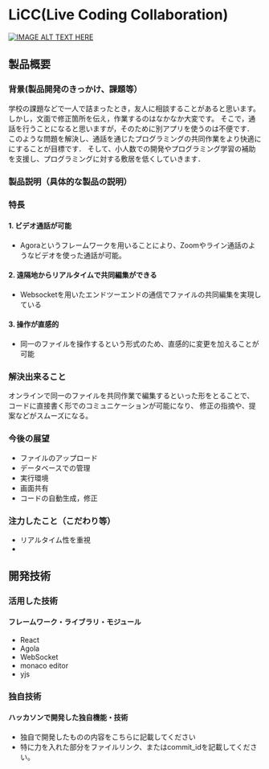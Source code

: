 # LiCC(Live Coding Collaboration)

[![IMAGE ALT TEXT HERE](https://jphacks.com/wp-content/uploads/2024/07/JPHACKS2024_ogp.jpg)](https://www.youtube.com/watch?v=DZXUkEj-CSI)

## 製品概要
### 背景(製品開発のきっかけ、課題等）

学校の課題などで一人で詰まったとき，友人に相談することがあると思います。
しかし，文面で修正箇所を伝え，作業するのはなかなか大変です。
そこで，通話を行うことになると思いますが，そのために別アプリを使うのは不便です．
このような問題を解決し、通話を通じたプログラミングの共同作業をより快適ににすることが目標です．
そして、小人数での開発やプログラミング学習の補助を支援し、プログラミングに対する敷居を低くしていきます．

### 製品説明（具体的な製品の説明）
### 特長
#### 1. ビデオ通話が可能

- Agoraというフレームワークを用いることにより、Zoomやライン通話のようなビデオを使った通話が可能。

#### 2. 遠隔地からリアルタイムで共同編集ができる

- Websocketを用いたエンドツーエンドの通信でファイルの共同編集を実現している

#### 3. 操作が直感的

- 同一のファイルを操作するという形式のため、直感的に変更を加えることが可能

### 解決出来ること
オンラインで同一のファイルを共同作業で編集するといった形をとることで、
コードに直接書く形でのコミュニケーションが可能になり、
修正の指摘や、提案などがスムーズになる。

### 今後の展望
* ファイルのアップロード
* データベースでの管理
* 実行環境
* 画面共有
* コードの自動生成，修正

### 注力したこと（こだわり等）
* リアルタイム性を重視
* 

## 開発技術
### 活用した技術
#### フレームワーク・ライブラリ・モジュール
* React
* Agola
* WebSocket
* monaco editor
* yjs
### 独自技術
#### ハッカソンで開発した独自機能・技術
* 独自で開発したものの内容をこちらに記載してください
* 特に力を入れた部分をファイルリンク、またはcommit_idを記載してください。
